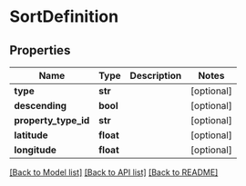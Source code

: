 # SortDefinition

## Properties
Name | Type | Description | Notes
------------ | ------------- | ------------- | -------------
**type** | **str** |  | [optional] 
**descending** | **bool** |  | [optional] 
**property_type_id** | **str** |  | [optional] 
**latitude** | **float** |  | [optional] 
**longitude** | **float** |  | [optional] 

[[Back to Model list]](../README.md#documentation-for-models) [[Back to API list]](../README.md#documentation-for-api-endpoints) [[Back to README]](../README.md)


